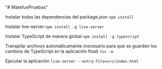 "# MatefunPruebas"

Instalar todas las dependencias del package.json
`npm install`

Instalar live-server
`npm install -g live-server`

Instalar TypeScript de manera global
`npm install -g typescript`

Transpilar archivos automáticamente (necesario para que se guarden los cambios de TypeScript en la aplicación final)
`tsc -w`

Ejecutar la aplicación
`live-server --entry-file=src/index.html`
